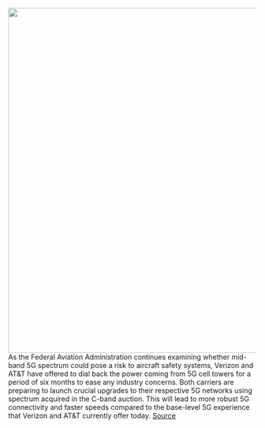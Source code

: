 <img src='https://cdn.vox-cdn.com/thumbor/87bQI96JIdoO_CIOVDJFUd-nwPA=/0x0:2040x1360/1200x800/filters:focal(673x603:999x929)/cdn.vox-cdn.com/uploads/chorus_image/image/70189167/DSCF1198-3.0.0.jpg' width='700px' /><br/>
As the Federal Aviation Administration continues examining whether mid-band 5G spectrum could pose a risk to aircraft safety systems, Verizon and AT&T have offered to dial back the power coming from 5G cell towers for a period of six months to ease any industry concerns. Both carriers are preparing to launch crucial upgrades to their respective 5G networks using spectrum acquired in the C-band auction. This will lead to more robust 5G connectivity and faster speeds compared to the base-level 5G experience that Verizon and AT&T currently offer today.
<a href='https://www.theverge.com/2021/11/24/22801008/verizon-att-midband-5g-c-band-lower-power-six-months'> Source <a/>